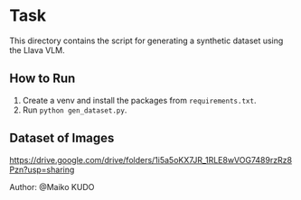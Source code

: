 # Task
This directory contains the script for generating a synthetic dataset using the Llava VLM.

## How to Run
1. Create a venv and install the packages from `requirements.txt`.
2. Run `python gen_dataset.py`.

## Dataset of Images
https://drive.google.com/drive/folders/1i5a5oKX7JR_1RLE8wVOG7489rzRz8Pzn?usp=sharing 

Author: @Maiko KUDO
